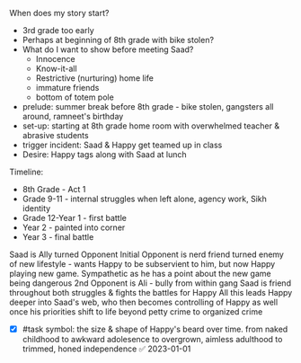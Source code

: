 When does my story start?

- 3rd grade too early
- Perhaps at beginning of 8th grade with bike stolen?
- What do I want to show before meeting Saad?
	- Innocence
	- Know-it-all
	- Restrictive (nurturing) home life
	- immature friends
	- bottom of totem pole
- prelude: summer break before 8th grade - bike stolen, gangsters all around, ramneet's birthday
- set-up: starting at 8th grade home room with overwhelmed teacher & abrasive students
- trigger incident: Saad & Happy get teamed up in class
- Desire: Happy tags along with Saad at lunch

Timeline:
- 8th Grade - Act 1
- Grade 9-11 - internal struggles when left alone, agency work, Sikh identity
- Grade 12-Year 1 - first battle
- Year 2 - painted into corner
- Year 3 - final battle

Saad is Ally turned Opponent
Initial Opponent is nerd friend turned enemy of new lifestyle - wants Happy to be subservient to him, but now Happy playing new game. Sympathetic as he has a point about the new game being dangerous
2nd Opponent is Ali - bully from within gang
Saad is friend throughout both struggles & fights the battles for Happy
All this leads Happy deeper into Saad's web, who then becomes controlling of Happy as well once his priorities shift to life beyond petty crime to organized crime

- [x] #task  symbol: the size & shape of Happy's beard over time. from naked childhood to awkward adolesence to overgrown, aimless adulthood to trimmed, honed independence ✅ 2023-01-01

